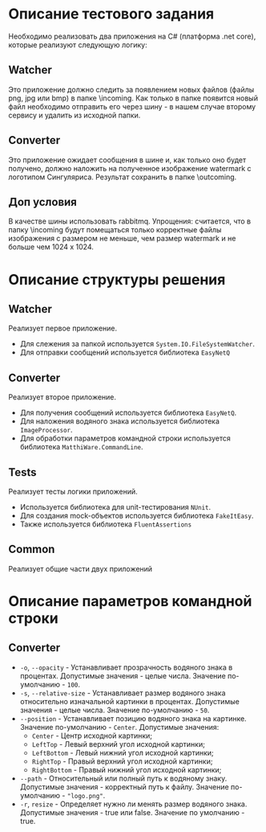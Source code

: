 # Описание тестового задания
Необходимо реализовать два приложения на С# (платформа .net core), которые реализуют следующую логику:
## Watcher
Это приложение должно следить за появлением новых файлов (файлы png, jpg или bmp) в папке <app>\incoming. 
Как только в папке появится новый файл необходимо отправить его через шину - в нашем случае второму сервису и удалить из исходной папки.
## Converter
Это приложение ожидает сообщения в шине и, как только оно будет получено, должно наложить на полученное изображение watermark с логотипом Сингуляриса. Результат сохранить в папке <app>\outcoming.
## Доп условия
В качестве шины использовать rabbitmq.
Упрощения: считается, что в папку <app>\incoming будут помещаться только корректные файлы изображения с размером не меньше, чем размер watermark и не больше чем 1024 х 1024.
# Описание структуры решения
## Watcher
Реализует первое приложение.
* Для слежения за папкой используется `System.IO.FileSystemWatcher`.
* Для отправки сообщений используется библиотека `EasyNetQ`
## Converter
Реализует второе приложение.
* Для получения сообщений используется библиотека `EasyNetQ`.
* Для наложения водяного знака используется библиотека `ImageProcessor`.
* Для обработки параметров командной строки используется библиотека `MatthiWare.CommandLine`.
## Tests
Реализует тесты логики приложений.
* Используется библиотека для unit-тестирования `NUnit`.
* Для создания mock-объектов используется библиотека `FakeItEasy`.
* Также используется библиотека `FluentAssertions`
## Common
Реализует общие части двух приложений
# Описание параметров командной строки
## Converter
* `-o`, `--opacity` - Устанавливает прозрачность водяного знака в процентах. Допустимые значения - целые числа. Значение по-умолчанию - `100`.
* `-s`, `--relative-size` - Устанавливает размер водяного знака относительно изначальной картинки в процентах. Допустимые значения - целые числа. Значение по-умолчанию - `50`.
* `--position` - Устанавливает позицию водяного знака на картинке. Значение по-умолчанию - `Center`. Допустимые значения:
  - `Center` - Центр исходной картинки;
  - `LeftTop` - Левый верхний угол исходной картинки;
  - `LeftBottom` - Левый нижний угол исходной картинки;
  - `RightTop` - Правый верхний угол исходной картинки;
  - `RightBottom` - Правый нижний угол исходной картинки;
* `--path` - Относительный или полный путь к водяному знаку. Допустимые значения - корректный путь к файлу. Значение по-умолчанию - `"logo.png"`.
* `-r`, `resize` - Определяет нужно ли менять размер водяного знака. Допустимые значения - true или false. Значение по умолчанию - true.
